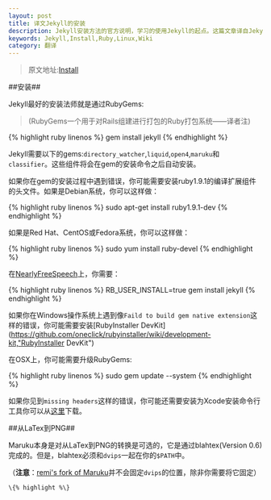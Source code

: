 ```yaml
---
layout: post
title: 译文Jekyll的安装
description: Jekyll安装方法的官方说明，学习的使用Jekyll的起点。这篇文章译自Jekyll的官方Wiki，希望能对不熟悉英文的朋友们有所帮助。
keywords: Jekyll,Install,Ruby,Linux,Wiki
category: 翻译
---
```


> 原文地址:[Install](https://github.com/mojombo/jekyll/wiki/Install,"Install")

##安装##

Jekyll最好的安装法师就是通过RubyGems:

> (RubyGems一个用于对Rails组建进行打包的Ruby打包系统——译者注)

{% highlight ruby linenos %}
gem install jekyll
{% endhighlight %}

Jekyll需要以下的gems:`directory_watcher`,`liquid`,`open4`,`maruku`和`classifier`。这些组件将会在gem的安装命令之后自动安装。

如果你在gem的安装过程中遇到错误，你可能需要安装ruby1.9.1的编译扩展组件的头文件。如果是Debian系统，你可以这样做：

{% highlight ruby linenos %}
sudo apt-get install ruby1.9.1-dev
{% endhighlight %}

如果是Red Hat、CentOS或Fedora系统，你可以这样做：

{% highlight ruby linenos %}
sudo yum install ruby-devel
{% endhighlight %}

在[NearlyFreeSpeech](https://www.nearlyfreespeech.net/,"NearlyFreeSpeech")上，你需要：

{% highlight ruby linenos %}
RB_USER_INSTALL=true gem install jekyll
{% endhighlight %}

如果你在Windows操作系统上遇到像`Faild to build gem native extension`这样的错误，你可能需要安装[RubyInstaller DevKit](https://github.com/oneclick/rubyinstaller/wiki/development-kit,"RubyInstaller DevKit")

在OSX上，你可能需要升级RubyGems:

{% highlight ruby linenos %}
sudo gem update --system 
{% endhighlight %}

如果你见到`missing headers`这样的错误，你可能还需要安装为Xcode安装命令行工具你可以从[这里](https://developer.apple.com/downloads/index.action)下载。


##从LaTex到PNG##

Maruku本身是对从LaTex到PNG的转换是可选的，它是通过blahtex(Version 0.6)完成的。但是，blahtex必须和`dvips`一起在你的`$PATH`中。

（**注意**：[remi's fork of Maruku](http://github.com/remi/maruku/tree/master)并不会固定`dvips`的位置，除非你需要将它固定）

`\{% highlight %\}`
